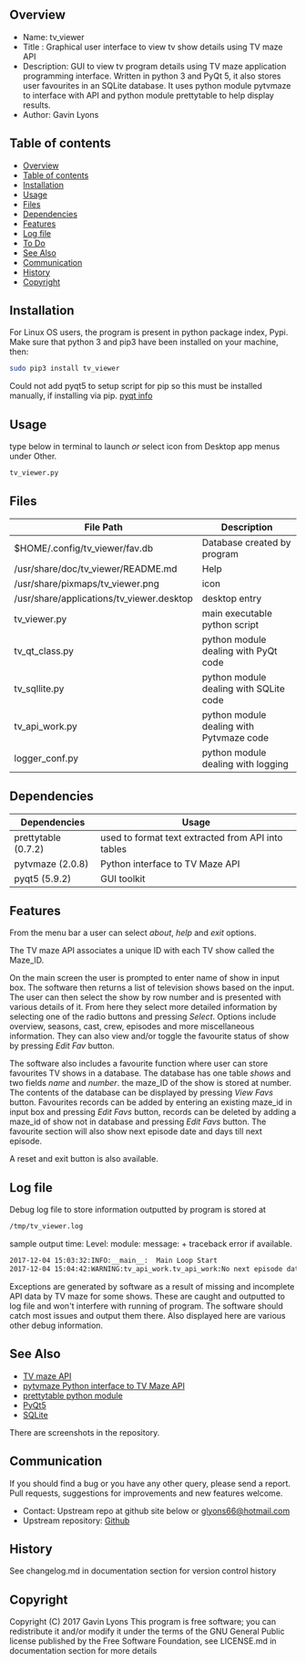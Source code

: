
Overview
--------------------------------------------
* Name: tv_viewer
* Title : Graphical user interface to view tv show details using TV maze API 
* Description: GUI to view tv program details using TV maze application 
programming interface. Written in python 3 and PyQt 5, it also stores 
user favourites in an SQLite database. 
It uses python module pytvmaze to interface with API 
and python module prettytable to help display results.
* Author: Gavin Lyons 

Table of contents
---------------------------

  * [Overview](#overview)
  * [Table of contents](#table-of-contents)
  * [Installation](#installation)
  * [Usage](#usage)
  * [Files](#files)
  * [Dependencies](#dependencies)
  * [Features](#features)
  * [Log file](#log-file)
  * [To Do](#to-do)
  * [See Also](#see-also)
  * [Communication](#communication)
  * [History](#history)
  * [Copyright](#copyright)

Installation
-----------------------------------------------

For Linux OS users, the program is present in python package index, Pypi.
Make sure that python 3 and pip3 have been installed on your machine, then: 
```sh
sudo pip3 install tv_viewer
```

Could not add pyqt5 to setup script for pip so this must be installed manually, 
if installing via pip. [pyqt info](https://stackoverflow.com/questions/38488063/add-pyqt5-to-install-require)


Usage
-------------------------------------------
type below in terminal to launch *or* select icon from Desktop app menus under Other.

```sh
tv_viewer.py 
```

Files 
-----------------------------------------

| File Path | Description |
| ------ | ------ |
| $HOME/.config/tv_viewer/fav.db | Database created by program |
| /usr/share/doc/tv_viewer/README.md | Help |
| /usr/share/pixmaps/tv_viewer.png | icon |
| /usr/share/applications/tv_viewer.desktop | desktop entry |
| tv_viewer.py | main executable python script |
| tv_qt_class.py | python module dealing with PyQt code |
| tv_sqllite.py | python module dealing with SQLite code |
| tv_api_work.py | python module dealing with Pytvmaze code |
| logger_conf.py | python module dealing with logging |


Dependencies
-------------------------------------
| Dependencies| Usage |
| ------ | ------ |
| prettytable (0.7.2) | used to format text extracted from API into tables |
| pytvmaze (2.0.8) | Python interface to TV Maze API |
| pyqt5 (5.9.2) | GUI toolkit |

Features
----------------------
From the menu bar a user can select *about*, *help* and *exit* options.

The TV maze API associates a unique ID with each TV show called the Maze_ID.

On the main screen the user is prompted to enter name of show in input box.
The software then returns a list of television shows based on the input.
The user can then select the show by row number and is presented with 
various details of it. From here they select more detailed information 
by selecting one of the radio buttons and pressing *Select*. 
Options include overview, seasons, cast, 
crew, episodes and more miscellaneous information. 
They can also view and/or toggle the favourite status of  show by 
pressing *Edit Fav* button. 


The software also includes a favourite function where user 
can store favourites TV shows in a database.
The database has one table *shows* and two fields *name* and *number*.
the maze_ID of the show is stored at number.
The contents of the database can be displayed by pressing *View Favs* button.
Favourites records can be added by entering an existing maze_id in input box 
and pressing *Edit Favs* button, records can be deleted by adding a maze_id 
of show not in database and pressing *Edit Favs* button.
The favourite section will also show next episode date 
and days till next episode.

A reset and exit button is also available. 


Log file
----------------------------
Debug log file to store information outputted by program is stored at 

```sh
/tmp/tv_viewer.log
```
sample output
time: Level: module: message: + traceback error if available. 
```sh
2017-12-04 15:03:32:INFO:__main__:  Main Loop Start
2017-12-04 15:04:42:WARNING:tv_api_work.tv_api_work:No next episode data available
```

Exceptions are generated by software as a result of missing and incomplete 
API data by TV maze for some shows. These are caught and outputted 
to log file and won't interfere with running of program. 
The software should catch most issues 
and output them there. Also displayed here are various other debug information.


See Also
-----------
* [TV maze API](http://www.tvmaze.com/api)
* [pytvmaze Python interface to TV Maze API ](https://github.com/srob650/pytvmaze)
* [prettytable python module](https://github.com/dprince/python-prettytable)
* [PyQt5](http://pyqt.sourceforge.net/Docs/PyQt5/)
* [SQLite](https://sqlite.org/)

There are screenshots in the repository. 


Communication
-------------------
If you should find a bug or you have any other query, 
please send a report.
Pull requests, suggestions for improvements
and new features welcome.
* Contact: Upstream repo at github site below or glyons66@hotmail.com
* Upstream repository: [Github](https://github.com/gavinlyonsrepo/tv_viewer)

History
------------------

See changelog.md in documentation section for version control history


Copyright
---------
Copyright (C) 2017 Gavin Lyons 
This program is free software; you can redistribute it and/or modify
it under the terms of the GNU General Public license published by
the Free Software Foundation, see LICENSE.md in documentation section 
for more details
